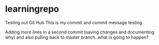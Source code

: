 # learningrepo
Testing out Git Hub
This is my commit and commit message testing. 

Adding more lines in a second commit (saving changes and documenting why) and also pulling back to master branch..what is going to happen?

